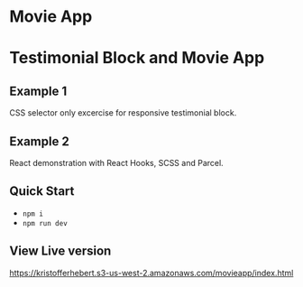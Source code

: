 # Movie App

# Testimonial Block and Movie App
## Example 1
CSS selector only excercise for responsive testimonial block.

## Example 2
React demonstration with React Hooks, SCSS and Parcel. 

## Quick Start
- `npm i`
- `npm run dev`

## View Live version
https://kristofferhebert.s3-us-west-2.amazonaws.com/movieapp/index.html